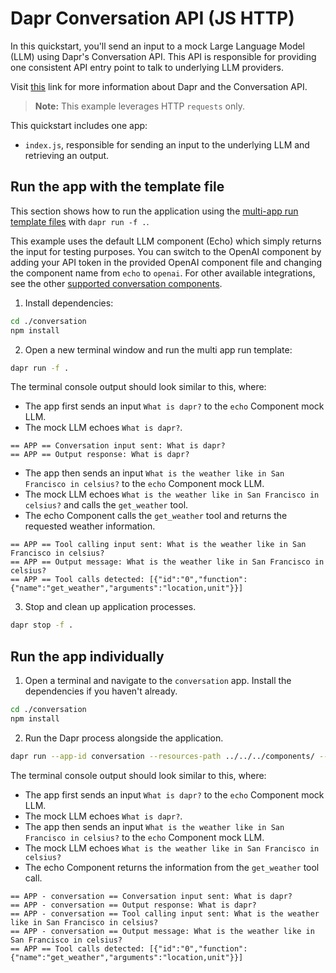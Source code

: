 # Dapr Conversation API (JS HTTP)

In this quickstart, you'll send an input to a mock Large Language Model (LLM) using Dapr's Conversation API. This API is responsible for providing one consistent API entry point to talk to underlying LLM providers.

Visit [this](https://docs.dapr.io/developing-applications/building-blocks/conversation/conversation-overview/) link for more information about Dapr and the Conversation API.

> **Note:** This example leverages HTTP `requests` only.

This quickstart includes one app:

- `index.js`, responsible for sending an input to the underlying LLM and retrieving an output.

## Run the app with the template file

This section shows how to run the application using the [multi-app run template files](https://docs.dapr.io/developing-applications/local-development/multi-app-dapr-run/multi-app-overview/) with `dapr run -f .`.

This example uses the default LLM component (Echo) which simply returns the input for testing purposes. You can switch to the OpenAI component by adding your API token in the provided OpenAI component file and changing the component name from `echo` to `openai`. For other available integrations, see the other [supported conversation components](https://docs.dapr.io/reference/components-reference/supported-conversation/).

1. Install dependencies:

<!-- STEP
name: Install Node dependencies for conversation
-->

```bash
cd ./conversation
npm install
```

<!-- END_STEP -->

2. Open a new terminal window and run the multi app run template:

<!-- STEP
name: Run multi app run template
expected_stdout_lines:
  - '== APP - conversation == Conversation input sent: What is dapr?'
  - '== APP - conversation == Output response: What is dapr?'
  - '== APP - conversation == Tool calling input sent: What is the weather like in San Francisco in celsius?'
  - '== APP - conversation == Output message: What is the weather like in San Francisco in celsius?'
  - '== APP - conversation == Tool calls detected: [{"id":"0","function":{"name":"get_weather","arguments":'
expected_stderr_lines:
output_match_mode: substring
match_order: none
background: true
sleep: 15
timeout_seconds: 30
-->

```bash
dapr run -f .
```

The terminal console output should look similar to this, where:

- The app first sends an input `What is dapr?` to the `echo` Component mock LLM.
- The mock LLM echoes `What is dapr?`.

```text
== APP == Conversation input sent: What is dapr?
== APP == Output response: What is dapr?
```

- The app then sends an input `What is the weather like in San Francisco in celsius?` to the `echo` Component mock LLM.
- The mock LLM echoes `What is the weather like in San Francisco in celsius?` and calls the `get_weather` tool.
- The echo Component calls the `get_weather` tool and returns the requested weather information.

```text
== APP == Tool calling input sent: What is the weather like in San Francisco in celsius?
== APP == Output message: What is the weather like in San Francisco in celsius?
== APP == Tool calls detected: [{"id":"0","function":{"name":"get_weather","arguments":"location,unit"}}]
```

<!-- END_STEP -->

3. Stop and clean up application processes.

<!-- STEP
name: Stop multi-app run
sleep: 5
-->

```bash
dapr stop -f .
```

<!-- END_STEP -->

## Run the app individually

1. Open a terminal and navigate to the `conversation` app. Install the dependencies if you haven't already.

```bash
cd ./conversation
npm install
```

2. Run the Dapr process alongside the application.

```bash
dapr run --app-id conversation --resources-path ../../../components/ -- npm run start
```

The terminal console output should look similar to this, where:

- The app first sends an input `What is dapr?` to the `echo` Component mock LLM.
- The mock LLM echoes `What is dapr?`.
- The app then sends an input `What is the weather like in San Francisco in celsius?` to the `echo` Component mock LLM.
- The mock LLM echoes `What is the weather like in San Francisco in celsius?`
- The echo Component returns the information from the `get_weather` tool call.

```text
== APP - conversation == Conversation input sent: What is dapr?
== APP - conversation == Output response: What is dapr?
== APP - conversation == Tool calling input sent: What is the weather like in San Francisco in celsius?
== APP - conversation == Output message: What is the weather like in San Francisco in celsius?
== APP == Tool calls detected: [{"id":"0","function":{"name":"get_weather","arguments":"location,unit"}}]
```
